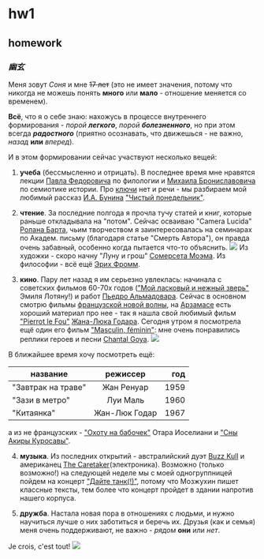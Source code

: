  # hw1
## homework
### ***幽玄***

Меня зовут _Соня_ и мне ~~17 лет~~ (это не имеет значения, потому что никогда не можешь понять __много__ или __мало__ - отношение меняется со временем).

**Всё**, что я о себе знаю: нахожусь в процессе внутреннего формирования - *порой __легкого__*, *порой __болезненного__*, но при этом всегда ___радостного___ (приятно осознавать, что движешься - не важно, *назад* **или** *вперед*).
 
И в этом формировании сейчас участвуют несколько вещей:
1. **учеба** (бессмысленно и отрицать). В последнее время мне нравятся лекции [Павла Федоровича](https://www.hse.ru/org/persons/132998458) по филологии и [Михаила Брониславовича](https://www.hse.ru/org/persons/34803527) по семиотике истории. Про [ключи](https://www.markdownguide.org "Ключевые тексты русской литературы") нет и речи - мы разбираем мой любимый рассказ [И.А. Бунина](https://ru.wikipedia.org/wiki/%D0%91%D1%83%D0%BD%D0%B8%D0%BD,_%D0%98%D0%B2%D0%B0%D0%BD_%D0%90%D0%BB%D0%B5%D0%BA%D1%81%D0%B5%D0%B5%D0%B2%D0%B8%D1%87) ["Чистый понедельник"](https://www.markdownguide.org "если захотите прочесть:http://ilibrary.ru/text/1019/p.1/index.html"). 

2. **чтение**. За последние полгода я прочла тучу статей и книг, которые раньше откладывала на "потом". Сейчас осваиваю "Camera Lucida" [Ролана Барта](https://ru.wikipedia.org/wiki/%D0%91%D0%B0%D1%80%D1%82,_%D0%A0%D0%BE%D0%BB%D0%B0%D0%BD), чьим творчеством я заинтересовалась на семинарах по Академ. письму (благодаря статье "Смерть Автора"), он правда очень забавный, особенно когда пытается что-то объяснить. ![](http://novymirjournal.ru/images/easyblog_images/539/89342159_o.jpg) Из художки - скоро начну "Луну и грош" [Сомерсета Моэма](https://ru.wikipedia.org/wiki/%D0%9C%D0%BE%D1%8D%D0%BC,_%D0%A3%D0%B8%D0%BB%D1%8C%D1%8F%D0%BC_%D0%A1%D0%BE%D0%BC%D0%B5%D1%80%D1%81%D0%B5%D1%82). Из философии - всё ещё [Эрих Фромм](https://ru.wikipedia.org/wiki/%D0%A4%D1%80%D0%BE%D0%BC%D0%BC,_%D0%AD%D1%80%D0%B8%D1%85).

3. **кино**. Пару лет назад я им серьезно увлеклась: начинала с советских фильмов 60-70х годов (["Мой ласковый и нежный зверь"](https://my.mail.ru/v/ussr_hd/video/music/505.html?from=videoplayer) Эмиля Лотяну!) и работ [Пьедро Альмадовара](https://ru.wikipedia.org/wiki/%D0%90%D0%BB%D1%8C%D0%BC%D0%BE%D0%B4%D0%BE%D0%B2%D0%B0%D1%80,_%D0%9F%D0%B5%D0%B4%D1%80%D0%BE). Сейчас в основном смотрю фильмы [французской новой волны](https://ru.wikipedia.org/wiki/%D0%A4%D1%80%D0%B0%D0%BD%D1%86%D1%83%D0%B7%D1%81%D0%BA%D0%B0%D1%8F_%D0%BD%D0%BE%D0%B2%D0%B0%D1%8F_%D0%B2%D0%BE%D0%BB%D0%BD%D0%B0), на [Арзамасе](http://arzamas.academy/materials/1396) есть хороший материал про нее - так я нашла свой любимый фильм ["Pierrot le Fou"](https://www.markdownguide.org "Безумный Пьеро, 1965") [Жана-Люка Годара](https://ru.wikipedia.org/wiki/%D0%93%D0%BE%D0%B4%D0%B0%D1%80,_%D0%96%D0%B0%D0%BD-%D0%9B%D1%8E%D0%BA). Сегодня утром я посмотрела ещё один его фильм ["Masculin, féminin"](https://www.markdownguide.org "Мужское-женское, 1966"): мне очень понравились реплики героев  и песни [Chantal Goya](https://www.markdownguide.org "Шанталь Гойя"). ![](http://midcenturycinema.org/sites/midcenturycinema.org/files/vlcsnap-2016-03-26-14h44m21s003.png)

В ближайшее время хочу посмотреть ещё:

название|режиссер|год
---|:---:|---:
"Завтрак на траве"| Жан Ренуар|1959
"Зази в метро"| Луи Маль|1960
"Китаянка"|Жан-Люк Годар|1967

а из не французских - ["Охоту на бабочек"](https://www.kinopoisk.ru/film/okhota-na-babochek-1992-94962/) Отара Иоселиани и ["Сны Акиры Куросавы"](https://www.kinopoisk.ru/film/sny-akiry-kurosavy-1990-7104/).

4. **музыка**. Из последних открытий - австралийский дуэт [Buzz Kull](https://music.yandex.ru/artist/3370579?from=serp) и американец [The Caretaker](https://en.wikipedia.org/wiki/The_Caretaker_(musician))(электроника). Возможно (только возможно!) на следующей неделе мы с моей одногруппницей пойдем на концерт ["Дайте танк(!)"](https://ru.wikipedia.org/wiki/%D0%94%D0%B0%D0%B9%D1%82%D0%B5_%D1%82%D0%B0%D0%BD%D0%BA_(!)), потому что Мозжухин пишет классные тексты, тем более что концерт пройдет в здании напротив нашего корпуса.

5. **дружба**. Настала новая пора в отношениях с людьми, и нужно научиться лучше о них заботиться и беречь их. Друзья (как и семья) меня очень поддерживают, не важно - *рядом* __они__ или *нет*.

Je crois, c'est tout!
![](http://78.media.tumblr.com/24740fc9a6df4fc1f2f69e689aa59cbd/tumblr_ng0p3erR9W1s7urk3o1_1280.jpg)
